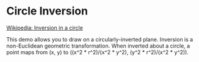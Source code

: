 # Circle Inversion

[Wikipedia: Inversion in a circle](https://en.wikipedia.org/wiki/Inversive_geometry#Inversion_in_a_circle)

This demo allows you to draw on a circularly-inverted plane.
Inversion is a non-Euclidean geometric transformation.
When inverted about a circle, a point maps from (x, y) to ((x^2 * r^2)/(x^2 * y^2), (y^2 * r^2)/(x^2 * y^2)).

